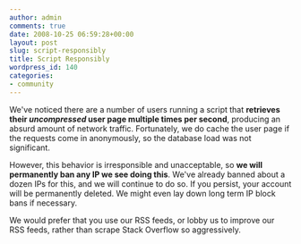 ```yaml
---
author: admin
comments: true
date: 2008-10-25 06:59:28+00:00
layout: post
slug: script-responsibly
title: Script Responsibly
wordpress_id: 140
categories:
- community
---
```



We've noticed there are a number of users running a script that **retrieves their _uncompressed_ user page multiple times per second**, producing an absurd amount of network traffic. Fortunately, we do cache the user page if the requests come in anonymously, so the database load was not significant.



However, this behavior is irresponsible and unacceptable, so **we will permanently ban any IP we see doing this**. We've already banned about a dozen IPs for this, and we will continue to do so. If you persist, your account will be permanently deleted. We might even lay down long term IP block bans if necessary.



We would prefer that you use our RSS feeds, or lobby us to improve our RSS feeds, rather than scrape Stack Overflow so aggressively.

